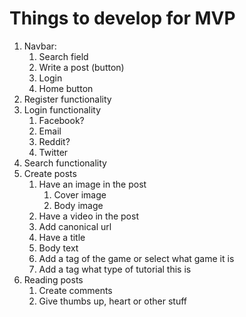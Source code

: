 # Things to develop for MVP

1. Navbar:
   1. Search field
   2. Write a post (button)
   3. Login
   4. Home button
2. Register functionality
3. Login functionality
   1. Facebook?
   2. Email
   3. Reddit?
   4. Twitter
4. Search functionality
5. Create posts
   1. Have an image in the post
      1. Cover image
      2. Body image
   2. Have a video in the post
   3. Add canonical url
   4. Have a title
   5. Body text
   6. Add a tag of the game or select what game it is
   7. Add a tag what type of tutorial this is
6. Reading posts
   1. Create comments
   2. Give thumbs up, heart or other stuff
